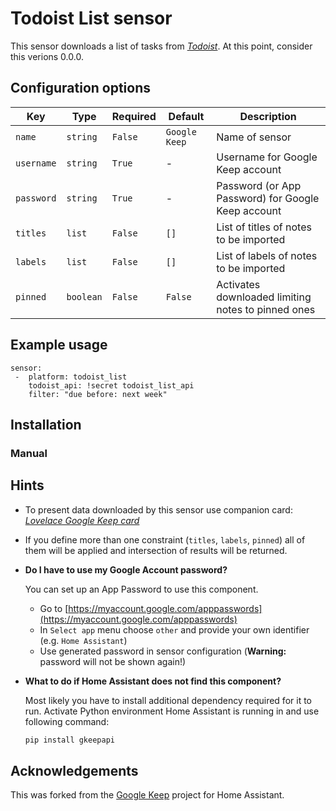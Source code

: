 

# Todoist List sensor

This sensor downloads a list of tasks from [*Todoist*](https://todoist.com/). At this point, consider this verions 0.0.0.
 
## Configuration options

| Key | Type | Required | Default | Description |
| --- | --- | --- | --- | --- |
| `name` | `string` | `False` | `Google Keep` | Name of sensor |
| `username` | `string` | `True` | - | Username for Google Keep account |
| `password` | `string` | `True` | - | Password (or App Password) for Google Keep account |
| `titles` | `list` | `False` | `[]` | List of titles of notes to be imported |
| `labels` | `list` | `False` | `[]` | List of labels of notes to be imported |
| `pinned` | `boolean` | `False` | `False` | Activates downloaded limiting notes to pinned ones |

## Example usage

```
sensor:
 -  platform: todoist_list
    todoist_api: !secret todoist_list_api
    filter: "due before: next week"
```

## Installation


### Manual



## Hints

* To present data downloaded by this sensor use companion card: [*Lovelace Google Keep card*](https://github.com/PiotrMachowski/Lovelace-Google-Keep-card)

* If you define more than one constraint (`titles`, `labels`, `pinned`) all of them will be applied and intersection of results will be returned.

* **Do I have to use my Google Account password?**

  You can set up an App Password to use this component.
  * Go to [https://myaccount.google.com/apppasswords](https://myaccount.google.com/apppasswords)
  * In `Select app` menu choose `other` and provide your own identifier (e.g. `Home Assistant`)
  * Use generated password in sensor configuration (**Warning:** password will not be shown again!)
  

* **What to do if Home Assistant does not find this component?**

  Most likely you have to install additional dependency required for it to run. Activate Python environment Home Assistant is running in and use following command:
  ```bash
  pip install gkeepapi
  ```

## Acknowledgements
This was forked from the [Google Keep](https://github.com/PiotrMachowski/Home-Assistant-custom-components-Google-Keep) project for Home Assistant.
